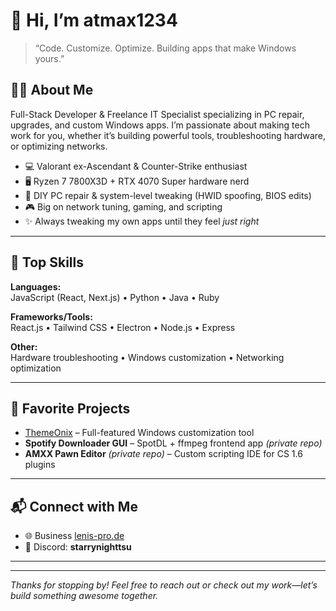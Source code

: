 # 👋 Hi, I’m atmax1234

> “Code. Customize. Optimize. Building apps that make Windows yours.”

## 🧑‍💻 About Me
Full-Stack Developer & Freelance IT Specialist specializing in PC repair, upgrades, and custom Windows apps. I’m passionate about making tech work for you, whether it’s building powerful tools, troubleshooting hardware, or optimizing networks.

- 💻 Valorant ex-Ascendant & Counter-Strike enthusiast
- 🖥️ Ryzen 7 7800X3D + RTX 4070 Super hardware nerd
- 🔧 DIY PC repair & system-level tweaking (HWID spoofing, BIOS edits)
- 🎮 Big on network tuning, gaming, and scripting
- ✨ Always tweaking my own apps until they feel _just right_

---

## 🚀 Top Skills

**Languages:**  
JavaScript (React, Next.js) • Python • Java • Ruby

**Frameworks/Tools:**  
React.js • Tailwind CSS • Electron • Node.js • Express

**Other:**  
Hardware troubleshooting • Windows customization • Networking optimization

---

## 🌟 Favorite Projects

- [ThemeOnix](#stillinwork) – Full-featured Windows customization tool
- **Spotify Downloader GUI** – SpotDL + ffmpeg frontend app _(private repo)_
- **AMXX Pawn Editor** _(private repo)_ – Custom scripting IDE for CS 1.6 plugins

---

## 📬 Connect with Me

- 🌐 Business [lenis-pro.de](https://www.lenis-pro.de)
- 💬 Discord: **starrynighttsu**

---

<!--
💡 **Fun Fact:** Lowkey addicted to tweaking my own apps until they feel ✨ just right ✨
-->

---

_Thanks for stopping by! Feel free to reach out or check out my work—let’s build something awesome together._
